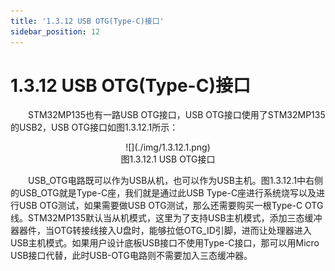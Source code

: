 ```yaml
---
title: '1.3.12 USB OTG(Type-C)接口'
sidebar_position: 12
---
```


# 1.3.12 USB OTG(Type-C)接口

&emsp;&emsp;STM32MP135也有一路USB OTG接口，USB OTG接口使用了STM32MP135的USB2，USB OTG接口如图1.3.12.1所示：

<center>
![](./img/1.3.12.1.png)<br />
图1.3.12.1 USB OTG接口
</center>


&emsp;&emsp;USB_OTG电路既可以作为USB从机，也可以作为USB主机。图1.3.12.1中右侧的USB_OTG就是Type-C座，我们就是通过此USB Type-C座进行系统烧写以及进行USB OTG测试，如果需要做USB OTG测试，那么还需要购买一根Type-C OTG线。STM32MP135默认当从机模式，这里为了支持USB主机模式，添加三态缓冲器器件，当OTG转接线接入U盘时，能够拉低OTG_ID引脚，进而让处理器进入USB主机模式。如果用户设计底板USB接口不使用Type-C接口，那可以用Micro USB接口代替，此时USB-OTG电路则不需要加入三态缓冲器。